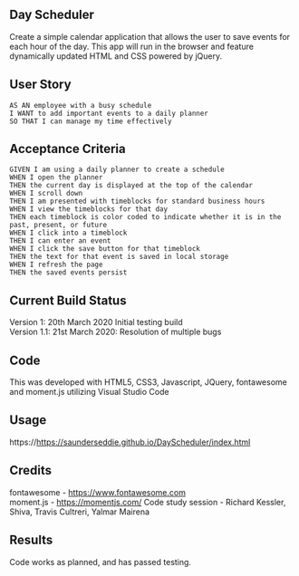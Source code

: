 ## Day Scheduler

Create a simple calendar application that allows the user to save events for each hour of the day. This app will run in the browser and feature dynamically updated HTML and CSS powered by jQuery.

## User Story

```
AS AN employee with a busy schedule
I WANT to add important events to a daily planner
SO THAT I can manage my time effectively
```

## Acceptance Criteria

```
GIVEN I am using a daily planner to create a schedule
WHEN I open the planner
THEN the current day is displayed at the top of the calendar
WHEN I scroll down
THEN I am presented with timeblocks for standard business hours
WHEN I view the timeblocks for that day
THEN each timeblock is color coded to indicate whether it is in the past, present, or future
WHEN I click into a timeblock
THEN I can enter an event
WHEN I click the save button for that timeblock
THEN the text for that event is saved in local storage
WHEN I refresh the page
THEN the saved events persist
```

## Current Build Status
Version 1: 20th March 2020 Initial testing build<br/>
Version 1.1: 21st March 2020: Resolution of multiple bugs

## Code
This was developed with HTML5, CSS3, Javascript, JQuery, fontawesome and moment.js utilizing Visual Studio Code

## Usage
https://https://saunderseddie.github.io/DayScheduler/index.html

## Credits
fontawesome - https://www.fontawesome.com <br/>
moment.js - https://momentjs.com/
Code study session - Richard Kessler, Shiva, Travis Cultreri, Yalmar Mairena

## Results
Code works as planned, and has passed testing.

